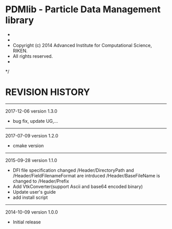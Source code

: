
# PDMlib - Particle Data Management library
 *
 *
 * Copyright (c) 2014 Advanced Institute for Computational Science, RIKEN.
 * All rights reserved.
 *
 */


REVISION HISTORY
================

---
2017-12-06  version 1.3.0
  - bug fix, update UG,...

---
2017-07-09  version 1.2.0
  - cmake version

---
2015-09-28  version 1.1.0
- DFI file specification changed
  /Header/DirectoryPath and /Header/FieldFilenameFormat are intrduced
  /Header/BaseFileName is changed to /Header/Prefix
- Add VtkConverter(support Ascii and base64 encoded binary)
- Update user's guide
- add install script


---
2014-10-09  version 1.0.0
- Initial release
